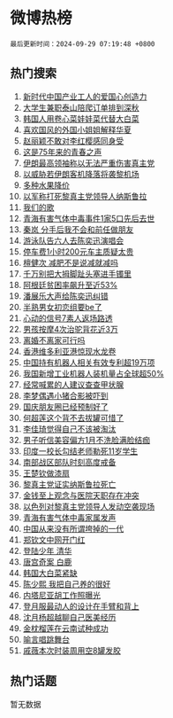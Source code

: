 # 微博热榜

`最后更新时间：2024-09-29 07:19:48 +0800`

## 热门搜索

1. [新时代中国产业工人的爱国心创造力](https://m.weibo.cn/search?containerid=100103type%3D1%26t%3D10%26q%3D%23%E6%96%B0%E6%97%B6%E4%BB%A3%E4%B8%AD%E5%9B%BD%E4%BA%A7%E4%B8%9A%E5%B7%A5%E4%BA%BA%E7%9A%84%E7%88%B1%E5%9B%BD%E5%BF%83%E5%88%9B%E9%80%A0%E5%8A%9B%23&stream_entry_id=51&isnewpage=1&extparam=seat%3D1%26pos%3D0%26filter_type%3Drealtimehot%26stream_entry_id%3D51%26c_type%3D51%26q%3D%2523%25E6%2596%25B0%25E6%2597%25B6%25E4%25BB%25A3%25E4%25B8%25AD%25E5%259B%25BD%25E4%25BA%25A7%25E4%25B8%259A%25E5%25B7%25A5%25E4%25BA%25BA%25E7%259A%2584%25E7%2588%25B1%25E5%259B%25BD%25E5%25BF%2583%25E5%2588%259B%25E9%2580%25A0%25E5%258A%259B%2523%26dgr%3D0%26cate%3D10103%26display_time%3D1727565587%26pre_seqid%3D172756558776701184987106)
1. [大学生兼职泰山陪爬订单排到深秋](https://m.weibo.cn/search?containerid=100103type%3D1%26t%3D10%26q%3D%23%E5%A4%A7%E5%AD%A6%E7%94%9F%E5%85%BC%E8%81%8C%E6%B3%B0%E5%B1%B1%E9%99%AA%E7%88%AC%E8%AE%A2%E5%8D%95%E6%8E%92%E5%88%B0%E6%B7%B1%E7%A7%8B%23&stream_entry_id=31&isnewpage=1&extparam=seat%3D1%26band_rank%3D1%26filter_type%3Drealtimehot%26flag%3D0%26lcate%3D5001%26pos%3D0%26realpos%3D1%26stream_entry_id%3D31%26c_type%3D31%26q%3D%2523%25E5%25A4%25A7%25E5%25AD%25A6%25E7%2594%259F%25E5%2585%25BC%25E8%2581%258C%25E6%25B3%25B0%25E5%25B1%25B1%25E9%2599%25AA%25E7%2588%25AC%25E8%25AE%25A2%25E5%258D%2595%25E6%258E%2592%25E5%2588%25B0%25E6%25B7%25B1%25E7%25A7%258B%2523%26dgr%3D0%26cate%3D5001%26display_time%3D1727565587%26pre_seqid%3D172756558776701184987106)
1. [韩国人用卷心菜娃娃菜代替大白菜](https://m.weibo.cn/search?containerid=100103type%3D1%26t%3D10%26q%3D%23%E9%9F%A9%E5%9B%BD%E4%BA%BA%E7%94%A8%E5%8D%B7%E5%BF%83%E8%8F%9C%E5%A8%83%E5%A8%83%E8%8F%9C%E4%BB%A3%E6%9B%BF%E5%A4%A7%E7%99%BD%E8%8F%9C%23&stream_entry_id=31&isnewpage=1&extparam=seat%3D1%26band_rank%3D2%26filter_type%3Drealtimehot%26flag%3D0%26lcate%3D5001%26pos%3D1%26realpos%3D2%26stream_entry_id%3D31%26c_type%3D31%26q%3D%2523%25E9%259F%25A9%25E5%259B%25BD%25E4%25BA%25BA%25E7%2594%25A8%25E5%258D%25B7%25E5%25BF%2583%25E8%258F%259C%25E5%25A8%2583%25E5%25A8%2583%25E8%258F%259C%25E4%25BB%25A3%25E6%259B%25BF%25E5%25A4%25A7%25E7%2599%25BD%25E8%258F%259C%2523%26dgr%3D0%26cate%3D5001%26display_time%3D1727565587%26pre_seqid%3D172756558776701184987106)
1. [喜欢国风的外国小姐姐解释华夏](https://m.weibo.cn/search?containerid=100103type%3D1%26t%3D10%26q%3D%23%E5%96%9C%E6%AC%A2%E5%9B%BD%E9%A3%8E%E7%9A%84%E5%A4%96%E5%9B%BD%E5%B0%8F%E5%A7%90%E5%A7%90%E8%A7%A3%E9%87%8A%E5%8D%8E%E5%A4%8F%23&stream_entry_id=31&isnewpage=1&extparam=seat%3D1%26band_rank%3D3%26filter_type%3Drealtimehot%26flag%3D32768%26lcate%3D5001%26pos%3D2%26realpos%3D3%26stream_entry_id%3D31%26c_type%3D31%26q%3D%2523%25E5%2596%259C%25E6%25AC%25A2%25E5%259B%25BD%25E9%25A3%258E%25E7%259A%2584%25E5%25A4%2596%25E5%259B%25BD%25E5%25B0%258F%25E5%25A7%2590%25E5%25A7%2590%25E8%25A7%25A3%25E9%2587%258A%25E5%258D%258E%25E5%25A4%258F%2523%26dgr%3D0%26cate%3D5001%26display_time%3D1727565587%26pre_seqid%3D172756558776701184987106)
1. [赵丽颖不敢对李红樱感同身受](https://m.weibo.cn/search?containerid=100103type%3D1%26t%3D10%26q%3D%23%E8%B5%B5%E4%B8%BD%E9%A2%96%E4%B8%8D%E6%95%A2%E5%AF%B9%E6%9D%8E%E7%BA%A2%E6%A8%B1%E6%84%9F%E5%90%8C%E8%BA%AB%E5%8F%97%23&stream_entry_id=31&isnewpage=1&extparam=seat%3D1%26band_rank%3D4%26filter_type%3Drealtimehot%26flag%3D2%26lcate%3D5001%26pos%3D3%26realpos%3D4%26stream_entry_id%3D31%26c_type%3D31%26q%3D%2523%25E8%25B5%25B5%25E4%25B8%25BD%25E9%25A2%2596%25E4%25B8%258D%25E6%2595%25A2%25E5%25AF%25B9%25E6%259D%258E%25E7%25BA%25A2%25E6%25A8%25B1%25E6%2584%259F%25E5%2590%258C%25E8%25BA%25AB%25E5%258F%2597%2523%26dgr%3D0%26cate%3D5001%26display_time%3D1727565587%26pre_seqid%3D172756558776701184987106)
1. [这是75年来的青春之声](https://m.weibo.cn/search?containerid=100103type%3D1%26t%3D10%26q%3D%23%E8%BF%99%E6%98%AF75%E5%B9%B4%E6%9D%A5%E7%9A%84%E9%9D%92%E6%98%A5%E4%B9%8B%E5%A3%B0%23&stream_entry_id=31&isnewpage=1&extparam=seat%3D1%26band_rank%3D5%26filter_type%3Drealtimehot%26flag%3D0%26lcate%3D5001%26pos%3D4%26realpos%3D5%26stream_entry_id%3D31%26c_type%3D31%26q%3D%2523%25E8%25BF%2599%25E6%2598%25AF75%25E5%25B9%25B4%25E6%259D%25A5%25E7%259A%2584%25E9%259D%2592%25E6%2598%25A5%25E4%25B9%258B%25E5%25A3%25B0%2523%26dgr%3D0%26cate%3D5001%26display_time%3D1727565587%26pre_seqid%3D172756558776701184987106)
1. [伊朗最高领袖称以无法严重伤害真主党](https://m.weibo.cn/search?containerid=100103type%3D1%26t%3D10%26q%3D%23%E4%BC%8A%E6%9C%97%E6%9C%80%E9%AB%98%E9%A2%86%E8%A2%96%E7%A7%B0%E4%BB%A5%E6%97%A0%E6%B3%95%E4%B8%A5%E9%87%8D%E4%BC%A4%E5%AE%B3%E7%9C%9F%E4%B8%BB%E5%85%9A%23&stream_entry_id=31&isnewpage=1&extparam=seat%3D1%26band_rank%3D6%26filter_type%3Drealtimehot%26flag%3D0%26lcate%3D5001%26pos%3D5%26realpos%3D6%26stream_entry_id%3D31%26c_type%3D31%26q%3D%2523%25E4%25BC%258A%25E6%259C%2597%25E6%259C%2580%25E9%25AB%2598%25E9%25A2%2586%25E8%25A2%2596%25E7%25A7%25B0%25E4%25BB%25A5%25E6%2597%25A0%25E6%25B3%2595%25E4%25B8%25A5%25E9%2587%258D%25E4%25BC%25A4%25E5%25AE%25B3%25E7%259C%259F%25E4%25B8%25BB%25E5%2585%259A%2523%26dgr%3D0%26cate%3D5001%26display_time%3D1727565587%26pre_seqid%3D172756558776701184987106)
1. [以威胁若伊朗客机降落将袭黎机场](https://m.weibo.cn/search?containerid=100103type%3D1%26t%3D10%26q%3D%23%E4%BB%A5%E5%A8%81%E8%83%81%E8%8B%A5%E4%BC%8A%E6%9C%97%E5%AE%A2%E6%9C%BA%E9%99%8D%E8%90%BD%E5%B0%86%E8%A2%AD%E9%BB%8E%E6%9C%BA%E5%9C%BA%23&stream_entry_id=31&isnewpage=1&extparam=seat%3D1%26band_rank%3D7%26filter_type%3Drealtimehot%26flag%3D0%26lcate%3D5001%26pos%3D6%26realpos%3D7%26stream_entry_id%3D31%26c_type%3D31%26q%3D%2523%25E4%25BB%25A5%25E5%25A8%2581%25E8%2583%2581%25E8%258B%25A5%25E4%25BC%258A%25E6%259C%2597%25E5%25AE%25A2%25E6%259C%25BA%25E9%2599%258D%25E8%2590%25BD%25E5%25B0%2586%25E8%25A2%25AD%25E9%25BB%258E%25E6%259C%25BA%25E5%259C%25BA%2523%26dgr%3D0%26cate%3D5001%26display_time%3D1727565587%26pre_seqid%3D172756558776701184987106)
1. [多种水果降价](https://m.weibo.cn/search?containerid=100103type%3D1%26t%3D10%26q%3D%23%E5%A4%9A%E7%A7%8D%E6%B0%B4%E6%9E%9C%E9%99%8D%E4%BB%B7%23&stream_entry_id=31&isnewpage=1&extparam=seat%3D1%26band_rank%3D8%26filter_type%3Drealtimehot%26flag%3D0%26lcate%3D5001%26pos%3D7%26realpos%3D8%26stream_entry_id%3D31%26c_type%3D31%26q%3D%2523%25E5%25A4%259A%25E7%25A7%258D%25E6%25B0%25B4%25E6%259E%259C%25E9%2599%258D%25E4%25BB%25B7%2523%26dgr%3D0%26cate%3D5001%26display_time%3D1727565587%26pre_seqid%3D172756558776701184987106)
1. [以军称打死黎真主党领导人纳斯鲁拉](https://m.weibo.cn/search?containerid=100103type%3D1%26t%3D10%26q%3D%23%E4%BB%A5%E5%86%9B%E7%A7%B0%E6%89%93%E6%AD%BB%E9%BB%8E%E7%9C%9F%E4%B8%BB%E5%85%9A%E9%A2%86%E5%AF%BC%E4%BA%BA%E7%BA%B3%E6%96%AF%E9%B2%81%E6%8B%89%23&stream_entry_id=31&isnewpage=1&extparam=seat%3D1%26band_rank%3D9%26filter_type%3Drealtimehot%26flag%3D0%26lcate%3D5001%26pos%3D8%26realpos%3D9%26stream_entry_id%3D31%26c_type%3D31%26q%3D%2523%25E4%25BB%25A5%25E5%2586%259B%25E7%25A7%25B0%25E6%2589%2593%25E6%25AD%25BB%25E9%25BB%258E%25E7%259C%259F%25E4%25B8%25BB%25E5%2585%259A%25E9%25A2%2586%25E5%25AF%25BC%25E4%25BA%25BA%25E7%25BA%25B3%25E6%2596%25AF%25E9%25B2%2581%25E6%258B%2589%2523%26dgr%3D0%26cate%3D5001%26display_time%3D1727565587%26pre_seqid%3D172756558776701184987106)
1. [我们的歌](https://m.weibo.cn/search?containerid=100103type%3D1%26t%3D10%26q%3D%E6%88%91%E4%BB%AC%E7%9A%84%E6%AD%8C&stream_entry_id=31&isnewpage=1&extparam=seat%3D1%26band_rank%3D10%26filter_type%3Drealtimehot%26flag%3D1%26lcate%3D5001%26pos%3D9%26realpos%3D10%26stream_entry_id%3D31%26c_type%3D31%26q%3D%25E6%2588%2591%25E4%25BB%25AC%25E7%259A%2584%25E6%25AD%258C%26dgr%3D0%26cate%3D5001%26display_time%3D1727565587%26pre_seqid%3D172756558776701184987106)
1. [青海有害气体中毒事件1家5口先后去世](https://m.weibo.cn/search?containerid=100103type%3D1%26t%3D10%26q%3D%23%E9%9D%92%E6%B5%B7%E6%9C%89%E5%AE%B3%E6%B0%94%E4%BD%93%E4%B8%AD%E6%AF%92%E4%BA%8B%E4%BB%B61%E5%AE%B65%E5%8F%A3%E5%85%88%E5%90%8E%E5%8E%BB%E4%B8%96%23&stream_entry_id=31&isnewpage=1&extparam=seat%3D1%26band_rank%3D11%26filter_type%3Drealtimehot%26flag%3D2%26lcate%3D5001%26pos%3D10%26realpos%3D11%26stream_entry_id%3D31%26c_type%3D31%26q%3D%2523%25E9%259D%2592%25E6%25B5%25B7%25E6%259C%2589%25E5%25AE%25B3%25E6%25B0%2594%25E4%25BD%2593%25E4%25B8%25AD%25E6%25AF%2592%25E4%25BA%258B%25E4%25BB%25B61%25E5%25AE%25B65%25E5%258F%25A3%25E5%2585%2588%25E5%2590%258E%25E5%258E%25BB%25E4%25B8%2596%2523%26dgr%3D0%26cate%3D5001%26display_time%3D1727565587%26pre_seqid%3D172756558776701184987106)
1. [秦岚 分手后我不会和前任做朋友](https://m.weibo.cn/search?containerid=100103type%3D1%26t%3D10%26q%3D%E7%A7%A6%E5%B2%9A+%E5%88%86%E6%89%8B%E5%90%8E%E6%88%91%E4%B8%8D%E4%BC%9A%E5%92%8C%E5%89%8D%E4%BB%BB%E5%81%9A%E6%9C%8B%E5%8F%8B&stream_entry_id=31&isnewpage=1&extparam=seat%3D1%26band_rank%3D12%26filter_type%3Drealtimehot%26flag%3D2%26lcate%3D5001%26pos%3D11%26realpos%3D12%26stream_entry_id%3D31%26c_type%3D31%26q%3D%25E7%25A7%25A6%25E5%25B2%259A%2520%25E5%2588%2586%25E6%2589%258B%25E5%2590%258E%25E6%2588%2591%25E4%25B8%258D%25E4%25BC%259A%25E5%2592%258C%25E5%2589%258D%25E4%25BB%25BB%25E5%2581%259A%25E6%259C%258B%25E5%258F%258B%26dgr%3D0%26cate%3D5001%26display_time%3D1727565587%26pre_seqid%3D172756558776701184987106)
1. [游泳队告六人去陈奕迅演唱会](https://m.weibo.cn/search?containerid=100103type%3D1%26t%3D10%26q%3D%23%E6%B8%B8%E6%B3%B3%E9%98%9F%E5%91%8A%E5%85%AD%E4%BA%BA%E5%8E%BB%E9%99%88%E5%A5%95%E8%BF%85%E6%BC%94%E5%94%B1%E4%BC%9A%23&stream_entry_id=31&isnewpage=1&extparam=seat%3D1%26band_rank%3D13%26filter_type%3Drealtimehot%26flag%3D0%26lcate%3D5001%26pos%3D12%26realpos%3D13%26stream_entry_id%3D31%26c_type%3D31%26q%3D%2523%25E6%25B8%25B8%25E6%25B3%25B3%25E9%2598%259F%25E5%2591%258A%25E5%2585%25AD%25E4%25BA%25BA%25E5%258E%25BB%25E9%2599%2588%25E5%25A5%2595%25E8%25BF%2585%25E6%25BC%2594%25E5%2594%25B1%25E4%25BC%259A%2523%26dgr%3D0%26cate%3D5001%26display_time%3D1727565587%26pre_seqid%3D172756558776701184987106)
1. [停车费1小时200元车主质疑太贵](https://m.weibo.cn/search?containerid=100103type%3D1%26t%3D10%26q%3D%23%E5%81%9C%E8%BD%A6%E8%B4%B91%E5%B0%8F%E6%97%B6200%E5%85%83%E8%BD%A6%E4%B8%BB%E8%B4%A8%E7%96%91%E5%A4%AA%E8%B4%B5%23&stream_entry_id=31&isnewpage=1&extparam=seat%3D1%26band_rank%3D14%26filter_type%3Drealtimehot%26flag%3D0%26lcate%3D5001%26pos%3D13%26realpos%3D14%26stream_entry_id%3D31%26c_type%3D31%26q%3D%2523%25E5%2581%259C%25E8%25BD%25A6%25E8%25B4%25B91%25E5%25B0%258F%25E6%2597%25B6200%25E5%2585%2583%25E8%25BD%25A6%25E4%25B8%25BB%25E8%25B4%25A8%25E7%2596%2591%25E5%25A4%25AA%25E8%25B4%25B5%2523%26dgr%3D0%26cate%3D5001%26display_time%3D1727565587%26pre_seqid%3D172756558776701184987106)
1. [檀健次 减肥不是说减就减吗](https://m.weibo.cn/search?containerid=100103type%3D1%26t%3D10%26q%3D%E6%AA%80%E5%81%A5%E6%AC%A1+%E5%87%8F%E8%82%A5%E4%B8%8D%E6%98%AF%E8%AF%B4%E5%87%8F%E5%B0%B1%E5%87%8F%E5%90%97&stream_entry_id=31&isnewpage=1&extparam=seat%3D1%26band_rank%3D15%26filter_type%3Drealtimehot%26flag%3D0%26lcate%3D5001%26pos%3D14%26realpos%3D15%26stream_entry_id%3D31%26c_type%3D31%26q%3D%25E6%25AA%2580%25E5%2581%25A5%25E6%25AC%25A1%2520%25E5%2587%258F%25E8%2582%25A5%25E4%25B8%258D%25E6%2598%25AF%25E8%25AF%25B4%25E5%2587%258F%25E5%25B0%25B1%25E5%2587%258F%25E5%2590%2597%26dgr%3D0%26cate%3D5001%26display_time%3D1727565587%26pre_seqid%3D172756558776701184987106)
1. [千万别把大拇脚趾头塞进手镯里](https://m.weibo.cn/search?containerid=100103type%3D1%26t%3D10%26q%3D%E5%8D%83%E4%B8%87%E5%88%AB%E6%8A%8A%E5%A4%A7%E6%8B%87%E8%84%9A%E8%B6%BE%E5%A4%B4%E5%A1%9E%E8%BF%9B%E6%89%8B%E9%95%AF%E9%87%8C&stream_entry_id=31&isnewpage=1&extparam=seat%3D1%26band_rank%3D16%26filter_type%3Drealtimehot%26flag%3D2%26lcate%3D5001%26pos%3D15%26realpos%3D16%26stream_entry_id%3D31%26c_type%3D31%26q%3D%25E5%258D%2583%25E4%25B8%2587%25E5%2588%25AB%25E6%258A%258A%25E5%25A4%25A7%25E6%258B%2587%25E8%2584%259A%25E8%25B6%25BE%25E5%25A4%25B4%25E5%25A1%259E%25E8%25BF%259B%25E6%2589%258B%25E9%2595%25AF%25E9%2587%258C%26dgr%3D0%26cate%3D5001%26display_time%3D1727565587%26pre_seqid%3D172756558776701184987106)
1. [阿根廷贫困率飙升至近53%](https://m.weibo.cn/search?containerid=100103type%3D1%26t%3D10%26q%3D%23%E9%98%BF%E6%A0%B9%E5%BB%B7%E8%B4%AB%E5%9B%B0%E7%8E%87%E9%A3%99%E5%8D%87%E8%87%B3%E8%BF%9153%25%23&stream_entry_id=31&isnewpage=1&extparam=seat%3D1%26band_rank%3D17%26filter_type%3Drealtimehot%26flag%3D0%26lcate%3D5001%26pos%3D16%26realpos%3D17%26stream_entry_id%3D31%26c_type%3D31%26q%3D%2523%25E9%2598%25BF%25E6%25A0%25B9%25E5%25BB%25B7%25E8%25B4%25AB%25E5%259B%25B0%25E7%258E%2587%25E9%25A3%2599%25E5%258D%2587%25E8%2587%25B3%25E8%25BF%259153%2525%2523%26dgr%3D0%26cate%3D5001%26display_time%3D1727565587%26pre_seqid%3D172756558776701184987106)
1. [潘展乐大声给陈奕迅纠错](https://m.weibo.cn/search?containerid=100103type%3D1%26t%3D10%26q%3D%23%E6%BD%98%E5%B1%95%E4%B9%90%E5%A4%A7%E5%A3%B0%E7%BB%99%E9%99%88%E5%A5%95%E8%BF%85%E7%BA%A0%E9%94%99%23&stream_entry_id=31&isnewpage=1&extparam=seat%3D1%26band_rank%3D18%26filter_type%3Drealtimehot%26flag%3D32768%26lcate%3D5001%26pos%3D17%26realpos%3D18%26stream_entry_id%3D31%26c_type%3D31%26q%3D%2523%25E6%25BD%2598%25E5%25B1%2595%25E4%25B9%2590%25E5%25A4%25A7%25E5%25A3%25B0%25E7%25BB%2599%25E9%2599%2588%25E5%25A5%2595%25E8%25BF%2585%25E7%25BA%25A0%25E9%2594%2599%2523%26dgr%3D0%26cate%3D5001%26display_time%3D1727565587%26pre_seqid%3D172756558776701184987106)
1. [半熟男女初恋组要be了](https://m.weibo.cn/search?containerid=100103type%3D1%26t%3D10%26q%3D%23%E5%8D%8A%E7%86%9F%E7%94%B7%E5%A5%B3%E5%88%9D%E6%81%8B%E7%BB%84%E8%A6%81be%E4%BA%86%23&stream_entry_id=31&isnewpage=1&extparam=seat%3D1%26band_rank%3D19%26filter_type%3Drealtimehot%26flag%3D1%26lcate%3D5001%26pos%3D18%26realpos%3D19%26stream_entry_id%3D31%26c_type%3D31%26q%3D%2523%25E5%258D%258A%25E7%2586%259F%25E7%2594%25B7%25E5%25A5%25B3%25E5%2588%259D%25E6%2581%258B%25E7%25BB%2584%25E8%25A6%2581be%25E4%25BA%2586%2523%26dgr%3D0%26cate%3D5001%26display_time%3D1727565587%26pre_seqid%3D172756558776701184987106)
1. [心动的信号7素人返场路透](https://m.weibo.cn/search?containerid=100103type%3D1%26t%3D10%26q%3D%23%E5%BF%83%E5%8A%A8%E7%9A%84%E4%BF%A1%E5%8F%B77%E7%B4%A0%E4%BA%BA%E8%BF%94%E5%9C%BA%E8%B7%AF%E9%80%8F%23&stream_entry_id=31&isnewpage=1&extparam=seat%3D1%26band_rank%3D20%26filter_type%3Drealtimehot%26flag%3D0%26lcate%3D5001%26pos%3D19%26realpos%3D20%26stream_entry_id%3D31%26c_type%3D31%26q%3D%2523%25E5%25BF%2583%25E5%258A%25A8%25E7%259A%2584%25E4%25BF%25A1%25E5%258F%25B77%25E7%25B4%25A0%25E4%25BA%25BA%25E8%25BF%2594%25E5%259C%25BA%25E8%25B7%25AF%25E9%2580%258F%2523%26dgr%3D0%26cate%3D5001%26display_time%3D1727565587%26pre_seqid%3D172756558776701184987106)
1. [男孩按摩4次治驼背花近3万](https://m.weibo.cn/search?containerid=100103type%3D1%26t%3D10%26q%3D%23%E7%94%B7%E5%AD%A9%E6%8C%89%E6%91%A94%E6%AC%A1%E6%B2%BB%E9%A9%BC%E8%83%8C%E8%8A%B1%E8%BF%913%E4%B8%87%23&stream_entry_id=31&isnewpage=1&extparam=seat%3D1%26band_rank%3D21%26filter_type%3Drealtimehot%26flag%3D0%26lcate%3D5001%26pos%3D20%26realpos%3D21%26stream_entry_id%3D31%26c_type%3D31%26q%3D%2523%25E7%2594%25B7%25E5%25AD%25A9%25E6%258C%2589%25E6%2591%25A94%25E6%25AC%25A1%25E6%25B2%25BB%25E9%25A9%25BC%25E8%2583%258C%25E8%258A%25B1%25E8%25BF%25913%25E4%25B8%2587%2523%26dgr%3D0%26cate%3D5001%26display_time%3D1727565587%26pre_seqid%3D172756558776701184987106)
1. [离婚不离家可行吗](https://m.weibo.cn/search?containerid=100103type%3D1%26t%3D10%26q%3D%23%E7%A6%BB%E5%A9%9A%E4%B8%8D%E7%A6%BB%E5%AE%B6%E5%8F%AF%E8%A1%8C%E5%90%97%23&stream_entry_id=31&isnewpage=1&extparam=seat%3D1%26band_rank%3D22%26filter_type%3Drealtimehot%26flag%3D0%26lcate%3D5001%26pos%3D21%26realpos%3D22%26stream_entry_id%3D31%26c_type%3D31%26q%3D%2523%25E7%25A6%25BB%25E5%25A9%259A%25E4%25B8%258D%25E7%25A6%25BB%25E5%25AE%25B6%25E5%258F%25AF%25E8%25A1%258C%25E5%2590%2597%2523%26dgr%3D0%26cate%3D5001%26display_time%3D1727565587%26pre_seqid%3D172756558776701184987106)
1. [香港维多利亚港惊现水龙卷](https://m.weibo.cn/search?containerid=100103type%3D1%26t%3D10%26q%3D%23%E9%A6%99%E6%B8%AF%E7%BB%B4%E5%A4%9A%E5%88%A9%E4%BA%9A%E6%B8%AF%E6%83%8A%E7%8E%B0%E6%B0%B4%E9%BE%99%E5%8D%B7%23&stream_entry_id=31&isnewpage=1&extparam=seat%3D1%26band_rank%3D23%26filter_type%3Drealtimehot%26flag%3D0%26lcate%3D5001%26pos%3D22%26realpos%3D23%26stream_entry_id%3D31%26c_type%3D31%26q%3D%2523%25E9%25A6%2599%25E6%25B8%25AF%25E7%25BB%25B4%25E5%25A4%259A%25E5%2588%25A9%25E4%25BA%259A%25E6%25B8%25AF%25E6%2583%258A%25E7%258E%25B0%25E6%25B0%25B4%25E9%25BE%2599%25E5%258D%25B7%2523%26dgr%3D0%26cate%3D5001%26display_time%3D1727565587%26pre_seqid%3D172756558776701184987106)
1. [中国持有机器人相关有效专利超19万项](https://m.weibo.cn/search?containerid=100103type%3D1%26t%3D10%26q%3D%23%E4%B8%AD%E5%9B%BD%E6%8C%81%E6%9C%89%E6%9C%BA%E5%99%A8%E4%BA%BA%E7%9B%B8%E5%85%B3%E6%9C%89%E6%95%88%E4%B8%93%E5%88%A9%E8%B6%8519%E4%B8%87%E9%A1%B9%23&stream_entry_id=31&isnewpage=1&extparam=seat%3D1%26band_rank%3D24%26filter_type%3Drealtimehot%26flag%3D1%26lcate%3D5001%26pos%3D23%26realpos%3D24%26stream_entry_id%3D31%26c_type%3D31%26q%3D%2523%25E4%25B8%25AD%25E5%259B%25BD%25E6%258C%2581%25E6%259C%2589%25E6%259C%25BA%25E5%2599%25A8%25E4%25BA%25BA%25E7%259B%25B8%25E5%2585%25B3%25E6%259C%2589%25E6%2595%2588%25E4%25B8%2593%25E5%2588%25A9%25E8%25B6%258519%25E4%25B8%2587%25E9%25A1%25B9%2523%26dgr%3D0%26cate%3D5001%26display_time%3D1727565587%26pre_seqid%3D172756558776701184987106)
1. [我国新增工业机器人装机量占全球超50%](https://m.weibo.cn/search?containerid=100103type%3D1%26t%3D10%26q%3D%23%E6%88%91%E5%9B%BD%E6%96%B0%E5%A2%9E%E5%B7%A5%E4%B8%9A%E6%9C%BA%E5%99%A8%E4%BA%BA%E8%A3%85%E6%9C%BA%E9%87%8F%E5%8D%A0%E5%85%A8%E7%90%83%E8%B6%8550%25%23&stream_entry_id=31&isnewpage=1&extparam=seat%3D1%26band_rank%3D25%26filter_type%3Drealtimehot%26flag%3D1%26lcate%3D5001%26pos%3D24%26realpos%3D25%26stream_entry_id%3D31%26c_type%3D31%26q%3D%2523%25E6%2588%2591%25E5%259B%25BD%25E6%2596%25B0%25E5%25A2%259E%25E5%25B7%25A5%25E4%25B8%259A%25E6%259C%25BA%25E5%2599%25A8%25E4%25BA%25BA%25E8%25A3%2585%25E6%259C%25BA%25E9%2587%258F%25E5%258D%25A0%25E5%2585%25A8%25E7%2590%2583%25E8%25B6%258550%2525%2523%26dgr%3D0%26cate%3D5001%26display_time%3D1727565587%26pre_seqid%3D172756558776701184987106)
1. [经常喊累的人建议查查甲状腺](https://m.weibo.cn/search?containerid=100103type%3D1%26t%3D10%26q%3D%23%E7%BB%8F%E5%B8%B8%E5%96%8A%E7%B4%AF%E7%9A%84%E4%BA%BA%E5%BB%BA%E8%AE%AE%E6%9F%A5%E6%9F%A5%E7%94%B2%E7%8A%B6%E8%85%BA%23&stream_entry_id=31&isnewpage=1&extparam=seat%3D1%26band_rank%3D26%26filter_type%3Drealtimehot%26flag%3D0%26lcate%3D5001%26pos%3D25%26realpos%3D26%26stream_entry_id%3D31%26c_type%3D31%26q%3D%2523%25E7%25BB%258F%25E5%25B8%25B8%25E5%2596%258A%25E7%25B4%25AF%25E7%259A%2584%25E4%25BA%25BA%25E5%25BB%25BA%25E8%25AE%25AE%25E6%259F%25A5%25E6%259F%25A5%25E7%2594%25B2%25E7%258A%25B6%25E8%2585%25BA%2523%26dgr%3D0%26cate%3D5001%26display_time%3D1727565587%26pre_seqid%3D172756558776701184987106)
1. [李梦偶遇小猪合影被吓到](https://m.weibo.cn/search?containerid=100103type%3D1%26t%3D10%26q%3D%E6%9D%8E%E6%A2%A6%E5%81%B6%E9%81%87%E5%B0%8F%E7%8C%AA%E5%90%88%E5%BD%B1%E8%A2%AB%E5%90%93%E5%88%B0&stream_entry_id=31&isnewpage=1&extparam=seat%3D1%26band_rank%3D27%26filter_type%3Drealtimehot%26flag%3D1%26lcate%3D5001%26pos%3D26%26realpos%3D27%26stream_entry_id%3D31%26c_type%3D31%26q%3D%25E6%259D%258E%25E6%25A2%25A6%25E5%2581%25B6%25E9%2581%2587%25E5%25B0%258F%25E7%258C%25AA%25E5%2590%2588%25E5%25BD%25B1%25E8%25A2%25AB%25E5%2590%2593%25E5%2588%25B0%26dgr%3D0%26cate%3D5001%26display_time%3D1727565587%26pre_seqid%3D172756558776701184987106)
1. [国庆朋友圈已经预制好了](https://m.weibo.cn/search?containerid=100103type%3D1%26t%3D10%26q%3D%E5%9B%BD%E5%BA%86%E6%9C%8B%E5%8F%8B%E5%9C%88%E5%B7%B2%E7%BB%8F%E9%A2%84%E5%88%B6%E5%A5%BD%E4%BA%86&stream_entry_id=31&isnewpage=1&extparam=seat%3D1%26band_rank%3D28%26filter_type%3Drealtimehot%26flag%3D0%26lcate%3D5001%26pos%3D27%26realpos%3D28%26stream_entry_id%3D31%26c_type%3D31%26q%3D%25E5%259B%25BD%25E5%25BA%2586%25E6%259C%258B%25E5%258F%258B%25E5%259C%2588%25E5%25B7%25B2%25E7%25BB%258F%25E9%25A2%2584%25E5%2588%25B6%25E5%25A5%25BD%25E4%25BA%2586%26dgr%3D0%26cate%3D5001%26display_time%3D1727565587%26pre_seqid%3D172756558776701184987106)
1. [何超莲这个背不去拔罐可惜了](https://m.weibo.cn/search?containerid=100103type%3D1%26t%3D10%26q%3D%E4%BD%95%E8%B6%85%E8%8E%B2%E8%BF%99%E4%B8%AA%E8%83%8C%E4%B8%8D%E5%8E%BB%E6%8B%94%E7%BD%90%E5%8F%AF%E6%83%9C%E4%BA%86&stream_entry_id=31&isnewpage=1&extparam=seat%3D1%26band_rank%3D29%26filter_type%3Drealtimehot%26flag%3D0%26lcate%3D5001%26pos%3D28%26realpos%3D29%26stream_entry_id%3D31%26c_type%3D31%26q%3D%25E4%25BD%2595%25E8%25B6%2585%25E8%258E%25B2%25E8%25BF%2599%25E4%25B8%25AA%25E8%2583%258C%25E4%25B8%258D%25E5%258E%25BB%25E6%258B%2594%25E7%25BD%2590%25E5%258F%25AF%25E6%2583%259C%25E4%25BA%2586%26dgr%3D0%26cate%3D5001%26display_time%3D1727565587%26pre_seqid%3D172756558776701184987106)
1. [李佳琦觉得自己不该被淘汰](https://m.weibo.cn/search?containerid=100103type%3D1%26t%3D10%26q%3D%23%E6%9D%8E%E4%BD%B3%E7%90%A6%E8%A7%89%E5%BE%97%E8%87%AA%E5%B7%B1%E4%B8%8D%E8%AF%A5%E8%A2%AB%E6%B7%98%E6%B1%B0%23&stream_entry_id=31&isnewpage=1&extparam=seat%3D1%26band_rank%3D30%26filter_type%3Drealtimehot%26flag%3D0%26lcate%3D5001%26pos%3D29%26realpos%3D30%26stream_entry_id%3D31%26c_type%3D31%26q%3D%2523%25E6%259D%258E%25E4%25BD%25B3%25E7%2590%25A6%25E8%25A7%2589%25E5%25BE%2597%25E8%2587%25AA%25E5%25B7%25B1%25E4%25B8%258D%25E8%25AF%25A5%25E8%25A2%25AB%25E6%25B7%2598%25E6%25B1%25B0%2523%26dgr%3D0%26cate%3D5001%26display_time%3D1727565587%26pre_seqid%3D172756558776701184987106)
1. [男子听信美容偏方1月不洗脸满脸结痂](https://m.weibo.cn/search?containerid=100103type%3D1%26t%3D10%26q%3D%23%E7%94%B7%E5%AD%90%E5%90%AC%E4%BF%A1%E7%BE%8E%E5%AE%B9%E5%81%8F%E6%96%B91%E6%9C%88%E4%B8%8D%E6%B4%97%E8%84%B8%E6%BB%A1%E8%84%B8%E7%BB%93%E7%97%82%23&stream_entry_id=31&isnewpage=1&extparam=seat%3D1%26band_rank%3D31%26filter_type%3Drealtimehot%26flag%3D0%26lcate%3D5001%26pos%3D30%26realpos%3D31%26stream_entry_id%3D31%26c_type%3D31%26q%3D%2523%25E7%2594%25B7%25E5%25AD%2590%25E5%2590%25AC%25E4%25BF%25A1%25E7%25BE%258E%25E5%25AE%25B9%25E5%2581%258F%25E6%2596%25B91%25E6%259C%2588%25E4%25B8%258D%25E6%25B4%2597%25E8%2584%25B8%25E6%25BB%25A1%25E8%2584%25B8%25E7%25BB%2593%25E7%2597%2582%2523%26dgr%3D0%26cate%3D5001%26display_time%3D1727565587%26pre_seqid%3D172756558776701184987106)
1. [印度一校长勾结老师勒死11岁学生](https://m.weibo.cn/search?containerid=100103type%3D1%26t%3D10%26q%3D%23%E5%8D%B0%E5%BA%A6%E4%B8%80%E6%A0%A1%E9%95%BF%E5%8B%BE%E7%BB%93%E8%80%81%E5%B8%88%E5%8B%92%E6%AD%BB11%E5%B2%81%E5%AD%A6%E7%94%9F%23&stream_entry_id=31&isnewpage=1&extparam=seat%3D1%26band_rank%3D32%26filter_type%3Drealtimehot%26flag%3D0%26lcate%3D5001%26pos%3D31%26realpos%3D32%26stream_entry_id%3D31%26c_type%3D31%26q%3D%2523%25E5%258D%25B0%25E5%25BA%25A6%25E4%25B8%2580%25E6%25A0%25A1%25E9%2595%25BF%25E5%258B%25BE%25E7%25BB%2593%25E8%2580%2581%25E5%25B8%2588%25E5%258B%2592%25E6%25AD%25BB11%25E5%25B2%2581%25E5%25AD%25A6%25E7%2594%259F%2523%26dgr%3D0%26cate%3D5001%26display_time%3D1727565587%26pre_seqid%3D172756558776701184987106)
1. [南部战区部队时刻高度戒备](https://m.weibo.cn/search?containerid=100103type%3D1%26t%3D10%26q%3D%23%E5%8D%97%E9%83%A8%E6%88%98%E5%8C%BA%E9%83%A8%E9%98%9F%E6%97%B6%E5%88%BB%E9%AB%98%E5%BA%A6%E6%88%92%E5%A4%87%23&stream_entry_id=31&isnewpage=1&extparam=seat%3D1%26band_rank%3D33%26filter_type%3Drealtimehot%26flag%3D0%26lcate%3D5001%26pos%3D32%26realpos%3D33%26stream_entry_id%3D31%26c_type%3D31%26q%3D%2523%25E5%258D%2597%25E9%2583%25A8%25E6%2588%2598%25E5%258C%25BA%25E9%2583%25A8%25E9%2598%259F%25E6%2597%25B6%25E5%2588%25BB%25E9%25AB%2598%25E5%25BA%25A6%25E6%2588%2592%25E5%25A4%2587%2523%26dgr%3D0%26cate%3D5001%26display_time%3D1727565587%26pre_seqid%3D172756558776701184987106)
1. [王楚钦做漆扇](https://m.weibo.cn/search?containerid=100103type%3D1%26t%3D10%26q%3D%23%E7%8E%8B%E6%A5%9A%E9%92%A6%E5%81%9A%E6%BC%86%E6%89%87%23&stream_entry_id=31&isnewpage=1&extparam=seat%3D1%26band_rank%3D34%26filter_type%3Drealtimehot%26flag%3D0%26lcate%3D5001%26pos%3D33%26realpos%3D34%26stream_entry_id%3D31%26c_type%3D31%26q%3D%2523%25E7%258E%258B%25E6%25A5%259A%25E9%2592%25A6%25E5%2581%259A%25E6%25BC%2586%25E6%2589%2587%2523%26dgr%3D0%26cate%3D5001%26display_time%3D1727565587%26pre_seqid%3D172756558776701184987106)
1. [黎真主党证实纳斯鲁拉死亡](https://m.weibo.cn/search?containerid=100103type%3D1%26t%3D10%26q%3D%23%E9%BB%8E%E7%9C%9F%E4%B8%BB%E5%85%9A%E8%AF%81%E5%AE%9E%E7%BA%B3%E6%96%AF%E9%B2%81%E6%8B%89%E6%AD%BB%E4%BA%A1%23&stream_entry_id=31&isnewpage=1&extparam=seat%3D1%26band_rank%3D35%26filter_type%3Drealtimehot%26flag%3D0%26lcate%3D5001%26pos%3D34%26realpos%3D35%26stream_entry_id%3D31%26c_type%3D31%26q%3D%2523%25E9%25BB%258E%25E7%259C%259F%25E4%25B8%25BB%25E5%2585%259A%25E8%25AF%2581%25E5%25AE%259E%25E7%25BA%25B3%25E6%2596%25AF%25E9%25B2%2581%25E6%258B%2589%25E6%25AD%25BB%25E4%25BA%25A1%2523%26dgr%3D0%26cate%3D5001%26display_time%3D1727565587%26pre_seqid%3D172756558776701184987106)
1. [金钱至上观念与医院天职存在冲突](https://m.weibo.cn/search?containerid=100103type%3D1%26t%3D10%26q%3D%23%E9%87%91%E9%92%B1%E8%87%B3%E4%B8%8A%E8%A7%82%E5%BF%B5%E4%B8%8E%E5%8C%BB%E9%99%A2%E5%A4%A9%E8%81%8C%E5%AD%98%E5%9C%A8%E5%86%B2%E7%AA%81%23&stream_entry_id=31&isnewpage=1&extparam=seat%3D1%26band_rank%3D36%26filter_type%3Drealtimehot%26flag%3D1%26lcate%3D5001%26pos%3D35%26realpos%3D36%26stream_entry_id%3D31%26c_type%3D31%26q%3D%2523%25E9%2587%2591%25E9%2592%25B1%25E8%2587%25B3%25E4%25B8%258A%25E8%25A7%2582%25E5%25BF%25B5%25E4%25B8%258E%25E5%258C%25BB%25E9%2599%25A2%25E5%25A4%25A9%25E8%2581%258C%25E5%25AD%2598%25E5%259C%25A8%25E5%2586%25B2%25E7%25AA%2581%2523%26dgr%3D0%26cate%3D5001%26display_time%3D1727565587%26pre_seqid%3D172756558776701184987106)
1. [以色列对黎真主党领导人发动空袭现场](https://m.weibo.cn/search?containerid=100103type%3D1%26t%3D10%26q%3D%23%E4%BB%A5%E8%89%B2%E5%88%97%E5%AF%B9%E9%BB%8E%E7%9C%9F%E4%B8%BB%E5%85%9A%E9%A2%86%E5%AF%BC%E4%BA%BA%E5%8F%91%E5%8A%A8%E7%A9%BA%E8%A2%AD%E7%8E%B0%E5%9C%BA%23&stream_entry_id=31&isnewpage=1&extparam=seat%3D1%26band_rank%3D37%26filter_type%3Drealtimehot%26flag%3D1%26lcate%3D5001%26pos%3D36%26realpos%3D37%26stream_entry_id%3D31%26c_type%3D31%26q%3D%2523%25E4%25BB%25A5%25E8%2589%25B2%25E5%2588%2597%25E5%25AF%25B9%25E9%25BB%258E%25E7%259C%259F%25E4%25B8%25BB%25E5%2585%259A%25E9%25A2%2586%25E5%25AF%25BC%25E4%25BA%25BA%25E5%258F%2591%25E5%258A%25A8%25E7%25A9%25BA%25E8%25A2%25AD%25E7%258E%25B0%25E5%259C%25BA%2523%26dgr%3D0%26cate%3D5001%26display_time%3D1727565587%26pre_seqid%3D172756558776701184987106)
1. [青海有害气体中毒家属发声](https://m.weibo.cn/search?containerid=100103type%3D1%26t%3D10%26q%3D%23%E9%9D%92%E6%B5%B7%E6%9C%89%E5%AE%B3%E6%B0%94%E4%BD%93%E4%B8%AD%E6%AF%92%E5%AE%B6%E5%B1%9E%E5%8F%91%E5%A3%B0%23&stream_entry_id=31&isnewpage=1&extparam=seat%3D1%26band_rank%3D38%26filter_type%3Drealtimehot%26flag%3D0%26lcate%3D5001%26pos%3D37%26realpos%3D38%26stream_entry_id%3D31%26c_type%3D31%26q%3D%2523%25E9%259D%2592%25E6%25B5%25B7%25E6%259C%2589%25E5%25AE%25B3%25E6%25B0%2594%25E4%25BD%2593%25E4%25B8%25AD%25E6%25AF%2592%25E5%25AE%25B6%25E5%25B1%259E%25E5%258F%2591%25E5%25A3%25B0%2523%26dgr%3D0%26cate%3D5001%26display_time%3D1727565587%26pre_seqid%3D172756558776701184987106)
1. [中国从来没有所谓垮掉的一代](https://m.weibo.cn/search?containerid=100103type%3D1%26t%3D10%26q%3D%23%E4%B8%AD%E5%9B%BD%E4%BB%8E%E6%9D%A5%E6%B2%A1%E6%9C%89%E6%89%80%E8%B0%93%E5%9E%AE%E6%8E%89%E7%9A%84%E4%B8%80%E4%BB%A3%23&stream_entry_id=31&isnewpage=1&extparam=seat%3D1%26band_rank%3D39%26filter_type%3Drealtimehot%26flag%3D0%26lcate%3D5001%26pos%3D38%26realpos%3D39%26stream_entry_id%3D31%26c_type%3D31%26q%3D%2523%25E4%25B8%25AD%25E5%259B%25BD%25E4%25BB%258E%25E6%259D%25A5%25E6%25B2%25A1%25E6%259C%2589%25E6%2589%2580%25E8%25B0%2593%25E5%259E%25AE%25E6%258E%2589%25E7%259A%2584%25E4%25B8%2580%25E4%25BB%25A3%2523%26dgr%3D0%26cate%3D5001%26display_time%3D1727565587%26pre_seqid%3D172756558776701184987106)
1. [郑钦文中网开门红](https://m.weibo.cn/search?containerid=100103type%3D1%26t%3D10%26q%3D%23%E9%83%91%E9%92%A6%E6%96%87%E4%B8%AD%E7%BD%91%E5%BC%80%E9%97%A8%E7%BA%A2%23&stream_entry_id=31&isnewpage=1&extparam=seat%3D1%26band_rank%3D40%26filter_type%3Drealtimehot%26flag%3D0%26lcate%3D5001%26pos%3D39%26realpos%3D40%26stream_entry_id%3D31%26c_type%3D31%26q%3D%2523%25E9%2583%2591%25E9%2592%25A6%25E6%2596%2587%25E4%25B8%25AD%25E7%25BD%2591%25E5%25BC%2580%25E9%2597%25A8%25E7%25BA%25A2%2523%26dgr%3D0%26cate%3D5001%26display_time%3D1727565587%26pre_seqid%3D172756558776701184987106)
1. [登陆少年 清华](https://m.weibo.cn/search?containerid=100103type%3D1%26t%3D10%26q%3D%E7%99%BB%E9%99%86%E5%B0%91%E5%B9%B4+%E6%B8%85%E5%8D%8E&stream_entry_id=31&isnewpage=1&extparam=seat%3D1%26band_rank%3D41%26filter_type%3Drealtimehot%26flag%3D0%26lcate%3D5001%26pos%3D40%26realpos%3D41%26stream_entry_id%3D31%26c_type%3D31%26q%3D%25E7%2599%25BB%25E9%2599%2586%25E5%25B0%2591%25E5%25B9%25B4%2520%25E6%25B8%2585%25E5%258D%258E%26dgr%3D0%26cate%3D5001%26display_time%3D1727565587%26pre_seqid%3D172756558776701184987106)
1. [唐宫奇案 白鹿](https://m.weibo.cn/search?containerid=100103type%3D1%26t%3D10%26q%3D%E5%94%90%E5%AE%AB%E5%A5%87%E6%A1%88+%E7%99%BD%E9%B9%BF&stream_entry_id=31&isnewpage=1&extparam=seat%3D1%26band_rank%3D42%26filter_type%3Drealtimehot%26flag%3D0%26lcate%3D5001%26pos%3D41%26realpos%3D42%26stream_entry_id%3D31%26c_type%3D31%26q%3D%25E5%2594%2590%25E5%25AE%25AB%25E5%25A5%2587%25E6%25A1%2588%2520%25E7%2599%25BD%25E9%25B9%25BF%26dgr%3D0%26cate%3D5001%26display_time%3D1727565587%26pre_seqid%3D172756558776701184987106)
1. [韩国大白菜紧缺](https://m.weibo.cn/search?containerid=100103type%3D1%26t%3D10%26q%3D%23%E9%9F%A9%E5%9B%BD%E5%A4%A7%E7%99%BD%E8%8F%9C%E7%B4%A7%E7%BC%BA%23&stream_entry_id=31&isnewpage=1&extparam=seat%3D1%26band_rank%3D43%26filter_type%3Drealtimehot%26flag%3D0%26lcate%3D5001%26pos%3D42%26realpos%3D43%26stream_entry_id%3D31%26c_type%3D31%26q%3D%2523%25E9%259F%25A9%25E5%259B%25BD%25E5%25A4%25A7%25E7%2599%25BD%25E8%258F%259C%25E7%25B4%25A7%25E7%25BC%25BA%2523%26dgr%3D0%26cate%3D5001%26display_time%3D1727565587%26pre_seqid%3D172756558776701184987106)
1. [陈少熙 我把自己养的很好](https://m.weibo.cn/search?containerid=100103type%3D1%26t%3D10%26q%3D%E9%99%88%E5%B0%91%E7%86%99+%E6%88%91%E6%8A%8A%E8%87%AA%E5%B7%B1%E5%85%BB%E7%9A%84%E5%BE%88%E5%A5%BD&stream_entry_id=31&isnewpage=1&extparam=seat%3D1%26band_rank%3D44%26filter_type%3Drealtimehot%26flag%3D1%26lcate%3D5001%26pos%3D43%26realpos%3D44%26stream_entry_id%3D31%26c_type%3D31%26q%3D%25E9%2599%2588%25E5%25B0%2591%25E7%2586%2599%2520%25E6%2588%2591%25E6%258A%258A%25E8%2587%25AA%25E5%25B7%25B1%25E5%2585%25BB%25E7%259A%2584%25E5%25BE%2588%25E5%25A5%25BD%26dgr%3D0%26cate%3D5001%26display_time%3D1727565587%26pre_seqid%3D172756558776701184987106)
1. [内塔尼亚胡工作照曝光](https://m.weibo.cn/search?containerid=100103type%3D1%26t%3D10%26q%3D%23%E5%86%85%E5%A1%94%E5%B0%BC%E4%BA%9A%E8%83%A1%E5%B7%A5%E4%BD%9C%E7%85%A7%E6%9B%9D%E5%85%89%23&stream_entry_id=31&isnewpage=1&extparam=seat%3D1%26band_rank%3D45%26filter_type%3Drealtimehot%26flag%3D0%26lcate%3D5001%26pos%3D44%26realpos%3D45%26stream_entry_id%3D31%26c_type%3D31%26q%3D%2523%25E5%2586%2585%25E5%25A1%2594%25E5%25B0%25BC%25E4%25BA%259A%25E8%2583%25A1%25E5%25B7%25A5%25E4%25BD%259C%25E7%2585%25A7%25E6%259B%259D%25E5%2585%2589%2523%26dgr%3D0%26cate%3D5001%26display_time%3D1727565587%26pre_seqid%3D172756558776701184987106)
1. [登月服最动人的设计在手臂和背上](https://m.weibo.cn/search?containerid=100103type%3D1%26t%3D10%26q%3D%23%E7%99%BB%E6%9C%88%E6%9C%8D%E6%9C%80%E5%8A%A8%E4%BA%BA%E7%9A%84%E8%AE%BE%E8%AE%A1%E5%9C%A8%E6%89%8B%E8%87%82%E5%92%8C%E8%83%8C%E4%B8%8A%23&stream_entry_id=31&isnewpage=1&extparam=seat%3D1%26band_rank%3D46%26filter_type%3Drealtimehot%26flag%3D32768%26lcate%3D5001%26pos%3D45%26realpos%3D46%26stream_entry_id%3D31%26c_type%3D31%26q%3D%2523%25E7%2599%25BB%25E6%259C%2588%25E6%259C%258D%25E6%259C%2580%25E5%258A%25A8%25E4%25BA%25BA%25E7%259A%2584%25E8%25AE%25BE%25E8%25AE%25A1%25E5%259C%25A8%25E6%2589%258B%25E8%2587%2582%25E5%2592%258C%25E8%2583%258C%25E4%25B8%258A%2523%26dgr%3D0%26cate%3D5001%26display_time%3D1727565587%26pre_seqid%3D172756558776701184987106)
1. [沈月杨超越聊自己医美经历](https://m.weibo.cn/search?containerid=100103type%3D1%26t%3D10%26q%3D%E6%B2%88%E6%9C%88%E6%9D%A8%E8%B6%85%E8%B6%8A%E8%81%8A%E8%87%AA%E5%B7%B1%E5%8C%BB%E7%BE%8E%E7%BB%8F%E5%8E%86&stream_entry_id=31&isnewpage=1&extparam=seat%3D1%26band_rank%3D47%26filter_type%3Drealtimehot%26flag%3D0%26lcate%3D5001%26pos%3D46%26realpos%3D47%26stream_entry_id%3D31%26c_type%3D31%26q%3D%25E6%25B2%2588%25E6%259C%2588%25E6%259D%25A8%25E8%25B6%2585%25E8%25B6%258A%25E8%2581%258A%25E8%2587%25AA%25E5%25B7%25B1%25E5%258C%25BB%25E7%25BE%258E%25E7%25BB%258F%25E5%258E%2586%26dgr%3D0%26cate%3D5001%26display_time%3D1727565587%26pre_seqid%3D172756558776701184987106)
1. [金枕榴莲在云南试种成功](https://m.weibo.cn/search?containerid=100103type%3D1%26t%3D10%26q%3D%23%E9%87%91%E6%9E%95%E6%A6%B4%E8%8E%B2%E5%9C%A8%E4%BA%91%E5%8D%97%E8%AF%95%E7%A7%8D%E6%88%90%E5%8A%9F%23&stream_entry_id=31&isnewpage=1&extparam=seat%3D1%26band_rank%3D48%26filter_type%3Drealtimehot%26flag%3D1%26lcate%3D5001%26pos%3D47%26realpos%3D48%26stream_entry_id%3D31%26c_type%3D31%26q%3D%2523%25E9%2587%2591%25E6%259E%2595%25E6%25A6%25B4%25E8%258E%25B2%25E5%259C%25A8%25E4%25BA%2591%25E5%258D%2597%25E8%25AF%2595%25E7%25A7%258D%25E6%2588%2590%25E5%258A%259F%2523%26dgr%3D0%26cate%3D5001%26display_time%3D1727565587%26pre_seqid%3D172756558776701184987106)
1. [喻言唱跳舞台](https://m.weibo.cn/search?containerid=100103type%3D1%26t%3D10%26q%3D%23%E5%96%BB%E8%A8%80%E5%94%B1%E8%B7%B3%E8%88%9E%E5%8F%B0%23&stream_entry_id=31&isnewpage=1&extparam=seat%3D1%26band_rank%3D49%26filter_type%3Drealtimehot%26flag%3D0%26lcate%3D5001%26pos%3D48%26realpos%3D49%26stream_entry_id%3D31%26c_type%3D31%26q%3D%2523%25E5%2596%25BB%25E8%25A8%2580%25E5%2594%25B1%25E8%25B7%25B3%25E8%2588%259E%25E5%258F%25B0%2523%26dgr%3D0%26cate%3D5001%26display_time%3D1727565587%26pre_seqid%3D172756558776701184987106)
1. [戚薇本次时装周用空8罐发胶](https://m.weibo.cn/search?containerid=100103type%3D1%26t%3D10%26q%3D%E6%88%9A%E8%96%87%E6%9C%AC%E6%AC%A1%E6%97%B6%E8%A3%85%E5%91%A8%E7%94%A8%E7%A9%BA8%E7%BD%90%E5%8F%91%E8%83%B6&stream_entry_id=31&isnewpage=1&extparam=seat%3D1%26band_rank%3D50%26filter_type%3Drealtimehot%26flag%3D0%26lcate%3D5001%26pos%3D49%26realpos%3D50%26stream_entry_id%3D31%26c_type%3D31%26q%3D%25E6%2588%259A%25E8%2596%2587%25E6%259C%25AC%25E6%25AC%25A1%25E6%2597%25B6%25E8%25A3%2585%25E5%2591%25A8%25E7%2594%25A8%25E7%25A9%25BA8%25E7%25BD%2590%25E5%258F%2591%25E8%2583%25B6%26dgr%3D0%26cate%3D5001%26display_time%3D1727565587%26pre_seqid%3D172756558776701184987106)

## 热门话题

暂无数据
